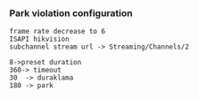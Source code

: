 ### Park violation configuration





 

```shell
frame rate decrease to 6
ISAPI hikvision
subchannel stream url -> Streaming/Channels/2

8->preset duration
360-> timeout
30  -> duraklama
180 -> park 
```
